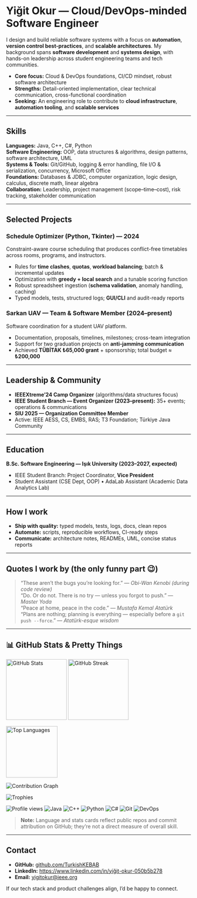 # Yiğit Okur — Cloud/DevOps-minded Software Engineer

I design and build reliable software systems with a focus on **automation**, **version control best-practices**, and **scalable architectures**. My background spans **software development** and **systems design**, with hands-on leadership across student engineering teams and tech communities.

- **Core focus:** Cloud & DevOps foundations, CI/CD mindset, robust software architecture  
- **Strengths:** Detail-oriented implementation, clear technical communication, cross-functional coordination  
- **Seeking:** An engineering role to contribute to **cloud infrastructure**, **automation tooling**, and **scalable services**

---

## Skills

**Languages:** Java, C++, C#, Python  
**Software Engineering:** OOP, data structures & algorithms, design patterns, software architecture, UML  
**Systems & Tools:** Git/GitHub, logging & error handling, file I/O & serialization, concurrency, Microsoft Office  
**Foundations:** Databases & JDBC, computer organization, logic design, calculus, discrete math, linear algebra  
**Collaboration:** Leadership, project management (scope–time–cost), risk tracking, stakeholder communication

---

## Selected Projects

### Schedule Optimizer (Python, Tkinter) — 2024
Constraint-aware course scheduling that produces conflict-free timetables across rooms, programs, and instructors.
- Rules for **time clashes**, **quotas**, **workload balancing**; batch & incremental updates  
- Optimization with **greedy + local search** and a tunable scoring function  
- Robust spreadsheet ingestion (**schema validation**, anomaly handling, caching)  
- Typed models, tests, structured logs; **GUI/CLI** and audit-ready reports

### Sarkan UAV — Team & Software Member (2024–present)
Software coordination for a student UAV platform.
- Documentation, proposals, timelines, milestones; cross-team integration  
- Support for two graduation projects on **anti-jamming communication**  
- Achieved **TÜBİTAK ₺65,000 grant** + sponsorship; total budget ≈ **₺200,000**

---

## Leadership & Community

- **IEEEXtreme’24 Camp Organizer** (algorithms/data structures focus)  
- **IEEE Student Branch — Event Organizer (2023–present):** 35+ events; operations & communications  
- **SIU 2025 — Organization Committee Member**  
- Active: IEEE AESS, CS, EMBS, RAS; T3 Foundation; Türkiye Java Community

---

## Education

**B.Sc. Software Engineering — Işık University (2023–2027, expected)**  
- IEEE Student Branch: Project Coordinator, **Vice President**  
- Student Assistant (CSE Dept, OOP) • AdaLab Assistant (Academic Data Analytics Lab)

---

## How I work

- **Ship with quality:** typed models, tests, logs, docs, clean repos  
- **Automate:** scripts, reproducible workflows, CI-ready steps  
- **Communicate:** architecture notes, READMEs, UML, concise status reports

---

## Quotes I work by (the only funny part 😉)

> “These aren’t the bugs you’re looking for.” — *Obi-Wan Kenobi (during code review)*  
> “Do. Or do not. There is no try — unless you forgot to push.” — *Master Yoda*  
> “Peace at home, peace in the code.” — *Mustafa Kemal Atatürk*  
> “Plans are nothing; planning is everything — especially before a `git push --force`.” — *Atatürk-esque wisdom*

---

## 📊 GitHub Stats & Pretty Things

<p align="left">
  <!-- Overall stats -->
  <img src="https://github-readme-stats.vercel.app/api?username=TurkishKEBAB&show_icons=true&rank_icon=percentile&include_all_commits=true&hide_border=true&bg_color=00000000" height="165" alt="GitHub Stats" />
  <!-- Streak -->
  <img src="https://streak-stats.demolab.com?user=TurkishKEBAB&hide_border=true&background=FFFFFF00" height="165" alt="GitHub Streak" />
</p>

<!-- Top languages (by repo, not a measure of skill) -->
<p align="left">
  <img src="https://github-readme-stats.vercel.app/api/top-langs/?username=TurkishKEBAB&layout=compact&hide_border=true&bg_color=00000000" height="140" alt="Top Languages" />
</p>

<!-- Activity graph -->
<p align="left">
  <img src="https://github-readme-activity-graph.vercel.app/graph?username=TurkishKEBAB&bg_color=ffffff00&hide_border=true&radius=8" alt="Contribution Graph" />
</p>

<!-- Trophies -->
<p align="left">
  <img src="https://github-profile-trophy.vercel.app/?username=TurkishKEBAB&no-frame=true&no-bg=true&margin-w=8" alt="Trophies" />
</p>

<!-- Badges -->
<p align="left">
  <img src="https://komarev.com/ghpvc/?username=TurkishKEBAB&style=flat-square" alt="Profile views" />
  <img src="https://img.shields.io/badge/Java-ED8B00?logo=java&logoColor=white" alt="Java" />
  <img src="https://img.shields.io/badge/C++-00599C?logo=cplusplus&logoColor=white" alt="C++" />
  <img src="https://img.shields.io/badge/Python-3776AB?logo=python&logoColor=white" alt="Python" />
  <img src="https://img.shields.io/badge/C%23-239120?logo=c-sharp&logoColor=white" alt="C#" />
  <img src="https://img.shields.io/badge/Git-F05032?logo=git&logoColor=white" alt="Git" />
  <img src="https://img.shields.io/badge/DevOps-Mindset-informational?logo=githubactions&logoColor=white" alt="DevOps" />
</p>

> **Note:** Language and stats cards reflect public repos and commit attribution on GitHub; they’re not a direct measure of overall skill.

---

## Contact

- **GitHub:** [github.com/TurkishKEBAB](https://github.com/TurkishKEBAB)  
- **LinkedIn:** https://www.linkedin.com/in/yiğit-okur-050b5b278  
- **Email:** yigitokur@ieee.org

If our tech stack and product challenges align, I’d be happy to connect.
